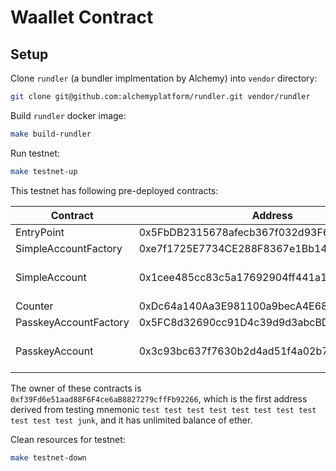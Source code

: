 # Waallet Contract

## Setup

Clone `rundler` (a bundler implmentation by Alchemy) into `vendor` directory:

```bash
git clone git@github.com:alchemyplatform/rundler.git vendor/rundler
```

Build `rundler` docker image:

```bash
make build-rundler
```

Run testnet:

```bash
make testnet-up
```

This testnet has following pre-deployed contracts:

| Contract              | Address                                    | Note               |
| --------------------- | ------------------------------------------ | ------------------ |
| EntryPoint            | 0x5FbDB2315678afecb367f032d93F642f64180aa3 |                    |
| SimpleAccountFactory  | 0xe7f1725E7734CE288F8367e1Bb143E90bb3F0512 |                    |
| SimpleAccount         | 0x1cee485cc83c5a17692904ff441a115fb223788e | Balance: 100 ether |
| Counter               | 0xDc64a140Aa3E981100a9becA4E685f962f0cF6C9 |                    |
| PasskeyAccountFactory | 0x5FC8d32690cc91D4c39d9d3abcBD16989F875707 |                    |
| PasskeyAccount        | 0x3c93bc637f7630b2d4ad51f4a02b786e81ff1498 | Balance: 100 ether |

The owner of these contracts is `0xf39Fd6e51aad88F6F4ce6aB8827279cffFb92266`, which is the first address derived from testing mnemonic `test test test test test test test test test test test junk`, and it has unlimited balance of ether.

Clean resources for testnet:

```bash
make testnet-down
```

